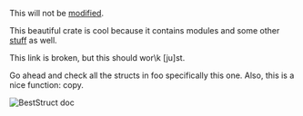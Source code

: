 This will not be [modified](crate::amodule).

<!-- cargo-rdme start -->

This beautiful crate is cool because it contains modules and some
other [stuff](https://en.wikipedia.org/wiki/Stuff) as well.

This link is broken, but this should wor\\k \[ju\]st.

Go ahead and check all the structs in foo specifically
this one.  Also, this is a nice function: copy.

![BestStruct doc](https://example.com/image.png)

<!-- cargo-rdme end -->
